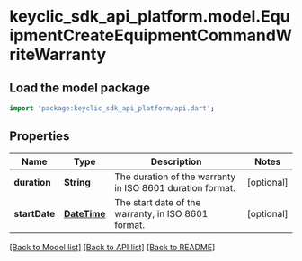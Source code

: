# keyclic_sdk_api_platform.model.EquipmentCreateEquipmentCommandWriteWarranty

## Load the model package
```dart
import 'package:keyclic_sdk_api_platform/api.dart';
```

## Properties
Name | Type | Description | Notes
------------ | ------------- | ------------- | -------------
**duration** | **String** | The duration of the warranty in ISO 8601 duration format. | [optional] 
**startDate** | [**DateTime**](DateTime.md) | The start date of the warranty, in ISO 8601 format. | [optional] 

[[Back to Model list]](../README.md#documentation-for-models) [[Back to API list]](../README.md#documentation-for-api-endpoints) [[Back to README]](../README.md)


